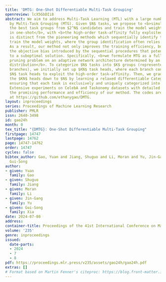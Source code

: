 ```yaml
---
title: 'DMTG: One-Shot Differentiable Multi-Task Grouping'
openreview: lcX5GbDIi8
abstract: We aim to address Multi-Task Learning (MTL) with a large number of tasks
  by Multi-Task Grouping (MTG). Given $N$ tasks, we propose to <b>simultaneously identify
  the best task groups from $2^N$ candidates and train the model weights simultaneously
  in one-shot</b>, with <b>the high-order task-affinity fully exploited</b>. This
  is distinct from the pioneering methods which sequentially identify the groups and
  train the model weights, where the group identification often relies on heuristics.
  As a result, our method not only improves the training efficiency, but also mitigates
  the objective bias introduced by the sequential procedures that potentially leads
  to a suboptimal solution. Specifically, <b>we formulate MTG as a fully differentiable
  pruning problem on an adaptive network architecture determined by an unknown Categorical
  distribution</b>. To categorize $N$ tasks into $K$ groups (represented by $K$ encoder
  branches), we initially set up $KN$ task heads, where each branch connects to all
  $N$ task heads to exploit the high-order task-affinity. Then, we gradually prune
  the $KN$ heads down to $N$ by learning a relaxed differentiable Categorical distribution,
  ensuring that each task is exclusively and uniquely categorized into only one branch.
  Extensive experiments on CelebA and Taskonomy datasets with detailed ablations show
  the promising performance and efficiency of our method. The codes are available
  at https://github.com/ethanygao/DMTG.
layout: inproceedings
series: Proceedings of Machine Learning Research
publisher: PMLR
issn: 2640-3498
id: gao24h
month: 0
tex_title: "{DMTG}: One-Shot Differentiable Multi-Task Grouping"
firstpage: 14747
lastpage: 14762
page: 14747-14762
order: 14747
cycles: false
bibtex_author: Gao, Yuan and Jiang, Shuguo and Li, Moran and Yu, Jin-Gang and Xia,
  Gui-Song
author:
- given: Yuan
  family: Gao
- given: Shuguo
  family: Jiang
- given: Moran
  family: Li
- given: Jin-Gang
  family: Yu
- given: Gui-Song
  family: Xia
date: 2024-07-08
address:
container-title: Proceedings of the 41st International Conference on Machine Learning
volume: '235'
genre: inproceedings
issued:
  date-parts:
  - 2024
  - 7
  - 8
pdf: https://proceedings.mlr.press/v235/assets/gao24h/gao24h.pdf
extras: []
# Format based on Martin Fenner's citeproc: https://blog.front-matter.io/posts/citeproc-yaml-for-bibliographies/
---
```

